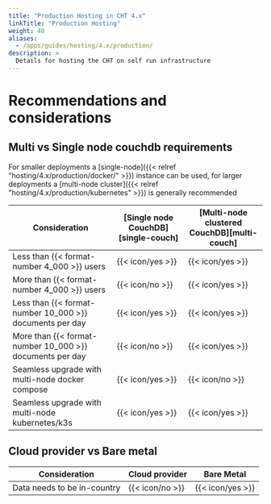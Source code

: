 ```yaml
---
title: "Production Hosting in CHT 4.x"
linkTitle: "Production Hosting"
weight: 40
aliases:
  - /apps/guides/hosting/4.x/production/
description: >
  Details for hosting the CHT on self run infrastructure
---
```


# Recommendations and considerations

## Multi vs Single node couchdb requirements

For smaller deployments a [single-node]({{< relref "hosting/4.x/production/docker/" >}}) instance can be used, for larger deployments a [multi-node cluster]({{< relref "hosting/4.x/production/kubernetes" >}}) is generally recommended

| Consideration                                            | [Single node CouchDB][single-couch] | [Multi-node clustered CouchDB][multi-couch] |
| -------------------------------------------------------- | ----------------------------------- | ------------------------------------------- |
| Less than {{< format-number 4_000 >}} users              | {{< icon/yes >}}                    | {{< icon/yes >}}                            |
| More than {{< format-number 4_000 >}} users              | {{< icon/no >}}                     | {{< icon/yes >}}                            |
| Less than {{< format-number 10_000 >}} documents per day | {{< icon/yes >}}                    | {{< icon/yes >}}                            |
| More than {{< format-number 10_000 >}} documents per day | {{< icon/no >}}                     | {{< icon/yes >}}                            |
| Seamless upgrade with multi-node docker compose          | {{< icon/yes >}}                    | {{< icon/no >}}                             |
| Seamless upgrade with multi-node kubernetes/k3s          | {{< icon/yes >}}                    | {{< icon/yes >}}                            |




## Cloud provider vs Bare metal

| Consideration               | Cloud provider  | Bare Metal       |
| --------------------------- | --------------- | ---------------- |
| Data needs to be in-country | {{< icon/no >}} | {{< icon/yes >}} |
